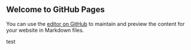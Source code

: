 ## Welcome to GitHub Pages

You can use the [editor on GitHub](https://github.com/Sneko52/MAGD150-Assignments/edit/gh-pages/README.md) to maintain and preview the content for your website in Markdown files.



test
